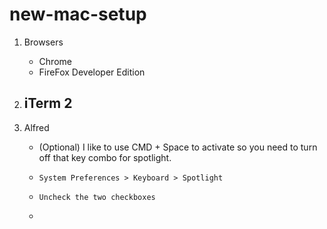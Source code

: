 # new-mac-setup

1. Browsers
    - Chrome
    - FireFox Developer Edition

2. iTerm 2
    - 
3. Alfred
    -   (Optional) I like to use CMD + Space to activate so you need to turn off that key combo for spotlight.
      -     System Preferences > Keyboard > Spotlight
      -     Uncheck the two checkboxes
    -       
